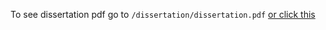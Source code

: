 To see dissertation pdf go to `/dissertation/dissertation.pdf`
[ or click this](./dissertation/dissertation.pdf)
